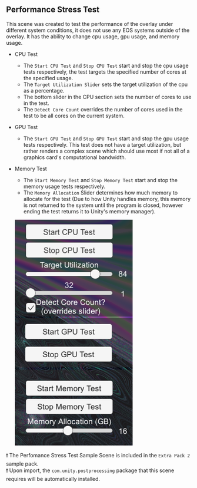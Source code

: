 ## **Performance Stress Test**
This scene was created to test the performance of the overlay under different system conditions, it does not use any EOS systems outside of the overlay. It has the ability to change cpu usage, gpu usage, and memory usage.
- CPU Test
    - The ``Start CPU Test`` and ``Stop CPU Test`` start and stop the cpu usage tests respectively, the test targets the specified number of cores at the specified usage.
    - The ``Target Utilization Slider`` sets the target utilization of the cpu as a percentage.
    - The bottom slider in the CPU section sets the number of cores to use in the test.
    - The ``Detect Core Count`` overrides the number of cores used in the test to be all cores on the current system.
- GPU Test
    - The ``Start GPU Test`` and ``Stop GPU Test`` start and stop the gpu usage tests respectively. This test does not have a target utilization, but rather renders a complex scene which should use most if not all of a graphics card's computational bandwidth.
- Memory Test
    - The ``Start Memory Test`` and ``Stop Memory Test`` start and stop the memory usage tests respectively.
    - The ```Memory Allocation``` Slider determines how much memory to allocate for the test (Due to how Unity handles memory, this memory is not returned to the system until the program is closed, however ending the test returns it to Unity's memory manager).

    ![Stress Test](../images/stress_test.png)

❗ The Perfomance Stress Test Sample Scene is included in the `Extra Pack 2` sample pack.  
❗ Upon import, the `com.unity.postprocessing` package that this scene requires will be automatically installed.  